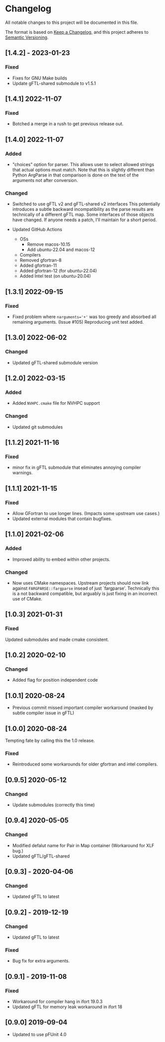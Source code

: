 # Changelog

All notable changes to this project will be documented in this file.

The format is based on [Keep a Changelog](https://keepachangelog.com/en/1.0.0/),
and this project adheres to [Semantic Versioning](https://semver.org/spec/v2.0.0.html).

## [1.4.2] - 2023-01-23

### Fixed

- Fixes for GNU Make builds
- Update gFTL-shared submodule to v1.5.1

## [1.4.1] 2022-11-07

### Fixed

- Botched a merge in a rush to get previous release out.

## [1.4.0] 2022-11-07

### Added

- "choices" option for parser.  This allows user to select allowed
  strings that actual options must match.  Note that this is slightly
  different than Python ArgParse in that comparison is done on the
  text of the arguments not after conversion.

### Changed

- Switched to use gFTL v2 and gFTL-shared v2 interfaces This
  potentially introduces a subtle backward incompatibility as the
  parse results are technically of a different gFTL map.  Some
  interfaces of those objects have changed.  If anyone needs a patch,
  I'll maintain for a short period.

- Updated GitHub Actions
  - OSs
    - Remove macos-10.15
    - Add ubuntu-22.04 and macos-12
  - Compilers
   - Removed gfortran-8
   - Added gfortran-11
   - Added gfortran-12 (for ubuntu-22.04)
   - Added Intel test (on ubuntu-20.04)

## [1.3.1] 2022-09-15

### Fixed

- Fixed problem where `narguments='+'` was too greedy and absorbed all remaining arguments.  (Issue #105) Reproducing unit test added.

## [1.3.0] 2022-06-02

### Changed

- Updated gFTL-shared submodule version

## [1.2.0] 2022-03-15

### Added

- Added `NVHPC.cmake` file for NVHPC support

### Changed

- Updated git submodules

## [1.1.2] 2021-11-16

### Fixed

 - minor fix in gFTL submodule that eliminates annoying compiler warnings.

## [1.1.1] 2021-11-15

### Fixed

- Allow GFortran to use longer lines.  (Impacts some upstream use cases.)
- Updated external modules that contain bugfixes.

## [1.1.0] 2021-02-06

### Added

- Improved ability to embed within other projects.

### Changed

- Now uses CMake namespaces.   Upstream projects should now link against
  `FARGPARSE::fargparse` insead of just `fargparse'.   Technically this is a 
  not backward compatible, but arguably is just fixing in an incorrect use of 
  CMake.
  

## [1.0.3] 2021-01-31

### Fixed

Updated submodules and made cmake consistent.

## [1.0.2] 2020-02-10

### Changed
- Added flag for position independent code

## [1.0.1] 2020-08-24
- Previous commit missed important compiler workaround
  (masked by subtle compiler issue in gFTL)

## [1.0.0] 2020-08-24

Tempting fate by calling this the 1.0 release.

### Fixed
- Reintroduced some workarounds for older gfortran and intel
  compilers.  
	
## [0.9.5] 2020-05-12
### Changed
- Update submodules (correctly this time)


## [0.9.4] 2020-05-05
### Changed
- Modified defalut name for Pair in Map container
  (Workaround for XLF bug.)
- Updated gFTL/gFTL-shared  

## [0.9.3] - 2020-04-06

### Changed
- Updated gFTL to latest
	
## [0.9.2] - 2019-12-19

### Changed
- Updated gFTL to latest

### Fixed
- Bug fix for extra arguments.

## [0.9.1] - 2019-11-08

### Fixed
- Workaround for compiler hang in ifort 19.0.3
- Updated gFTL for memory leak workaround in ifort 18

## [0.9.0] 2019-09-04
- Updated to use pFUnit 4.0
     
